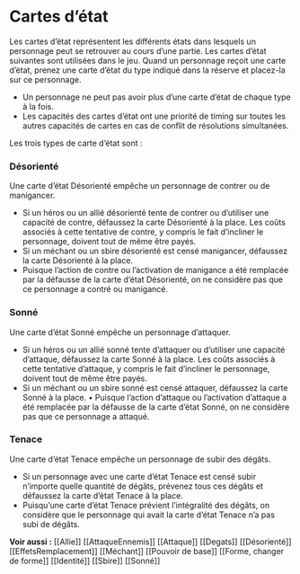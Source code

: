 # Cartes d’état
Les cartes d’état représentent les différents états dans lesquels un personnage peut se retrouver au cours d’une partie. Les cartes d’état suivantes sont utilisées dans le jeu. Quand un personnage reçoit une carte d’état, prenez une carte d’état du type indiqué dans la réserve et placez-la sur ce personnage.
- Un personnage ne peut pas avoir plus d’une carte d’état de chaque type à la fois.
- Les capacités des cartes d’état ont une priorité de timing sur toutes les autres capacités de cartes en cas de conflit de résolutions simultanées.

Les trois types de carte d’état sont :

### Désorienté
Une carte d’état Désorienté empêche un personnage de contrer ou de manigancer.
- Si un héros ou un allié désorienté tente de contrer ou d’utiliser une capacité de contre, défaussez la carte Désorienté à la place. Les coûts associés à cette tentative de contre, y compris le fait d’incliner le personnage, doivent tout de même être payés.
- Si un méchant ou un sbire désorienté est censé manigancer, défaussez la carte Désorienté à la place.
- Puisque l’action de contre ou l’activation de manigance a été remplacée par la défausse de la carte d’état Désorienté, on ne considère pas que ce personnage a contré ou manigancé.

### Sonné
Une carte d’état Sonné empêche un personnage d’attaquer.
- Si un héros ou un allié sonné tente d’attaquer ou d’utiliser une capacité d’attaque, défaussez la carte Sonné à la place. Les coûts associés à cette tentative d’attaque, y compris le fait d’incliner le personnage, doivent tout de même être payés.
- Si un méchant ou un sbire sonné est censé attaquer, défaussez la carte Sonné à la place. • Puisque l’action d’attaque ou l’activation d’attaque a été remplacée par la défausse de la carte d’état Sonné, on ne considère pas que ce personnage a attaqué.

### Tenace
Une carte d’état Tenace empêche un personnage de subir des dégâts.
- Si un personnage avec une carte d’état Tenace est censé subir n’importe quelle quantité de dégâts, prévenez tous ces dégâts et défaussez la carte d’état Tenace à la place.
- Puisqu’une carte d’état Tenace prévient l’intégralité des dégâts, on considère que le personnage qui avait la carte d’état Tenace n’a pas subi de dégâts.

**Voir aussi :**
[[Allie]]
[[AttaqueEnnemis]]
[[Attaque]]
[[Degats]]
[[Désorienté]]
[[EffetsRemplacement]]
[[Méchant]]
[[Pouvoir de base]]
[[Forme, changer de forme]]
[[Identité]]
[[Sbire]]
[[Sonné]]